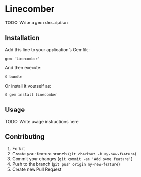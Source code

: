 # Linecomber

TODO: Write a gem description

## Installation

Add this line to your application's Gemfile:

    gem 'linecomber'

And then execute:

    $ bundle

Or install it yourself as:

    $ gem install linecomber

## Usage

TODO: Write usage instructions here

## Contributing

1. Fork it
2. Create your feature branch (`git checkout -b my-new-feature`)
3. Commit your changes (`git commit -am 'Add some feature'`)
4. Push to the branch (`git push origin my-new-feature`)
5. Create new Pull Request
